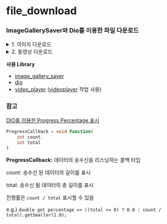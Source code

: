 # file_download
### ImageGallerySaver와 Dio를 이용한 파일 다운로드

<details>
<summary>1. 이미지 다운로드</summary>

이미지 다운로드는 `image_gallery_saver`만 사용하여 할 수 있다.

`Dio`를 사용해서 이미지의 바이너리 데이터를 변수에 저장한 뒤 `ImageGallerySaver`의 `saveImage`메소드를 이용해서 이미지를 저장한다.

e.g.)
```dart
final response = await Dio().get(
    imageUrl,
    options: Options(responseType: ResponseType.bytes),
    onReceiveProgress: (count, total) {
      print("download :: ${(count/total * 100).getSmaller(100.0).toStringAsFixed(2)}%");
    },
);
final format = DateFormat("yyyy_MM_dd_HHmmss");
final name = "FILE_DOWNLOAD_DEMO_${format.format(DateTime.now())}";
final result = await ImageGallerySaver.saveImage(
  Uint8List.fromList(response.data),
  quality: 100,
  name: name,
);
```


</details>

<details>
<summary>2. 동영상 다운로드</summary>

동영상 다운로드는 `dio`와 `image_gallery_saver`의 기능이 둘 다 필요하다.
</details>


**사용 Library**
- [image_gallery_saver](https://pub.dev/packages/image_gallery_saver)
- [dio](https://pub.dev/packages/dio)
- [video_player](https://pub.dev/packages/video_player) ([videoplayer](https://github.com/K-Mose/Flutter_Feature/tree/master/videoplayer) 작업 사용)

### 참고
[DIO를 이용한 Progress Percentage 표시](https://medium.com/@masoud.saeedi.dev/file-upload-progress-percentage-using-flutter-retrofit-6836439772d7)

```dart
ProgressCallback = void Function(
	int count,
	int total
)
```

**ProgressCallback:** 데이터의 송수신을 리스닝하는 콜백 타입

count: 송수신 된 데이터의 길이를 표시

total: 송수신 될 데이터의 총 길이를 표시

진행률은 `count / total` 표시할 수 있음

e.g.) `double get percentage => ((total <= 0) ? 0.0 : count / total).getSmaller(1.0);`